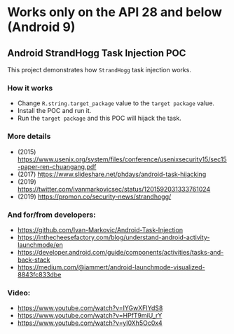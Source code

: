 # Works only on the API 28 and below  (Android 9)

## Android StrandHogg Task Injection POC

This project demonstrates how `StrandHogg` task injection works.

### How it works

- Change `R.string.target_package` value to the `target package` value.
- Install the POC and run it.
- Run the `target package` and this POC will hijack the task.

### More details

- (2015) https://www.usenix.org/system/files/conference/usenixsecurity15/sec15-paper-ren-chuangang.pdf
- (2017) https://www.slideshare.net/phdays/android-task-hijacking
- (2019) https://twitter.com/ivanmarkovicsec/status/1201592031333761024
- (2019) https://promon.co/security-news/strandhogg/

### And for/from developers:

- https://github.com/Ivan-Markovic/Android-Task-Injection
- https://inthecheesefactory.com/blog/understand-android-activity-launchmode/en
- https://developer.android.com/guide/components/activities/tasks-and-back-stack
- https://medium.com/@iammert/android-launchmode-visualized-8843fc833dbe

### Video:

- https://www.youtube.com/watch?v=IYGwXFIYdS8
- https://www.youtube.com/watch?v=HPfT9miU_rY
- https://www.youtube.com/watch?v=yI0Xh5Oc0x4

